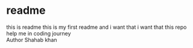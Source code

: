 # readme
this is readme
this is my first readme and i want that i want that this repo help me in coding journey
<br>
Author Shahab khan

